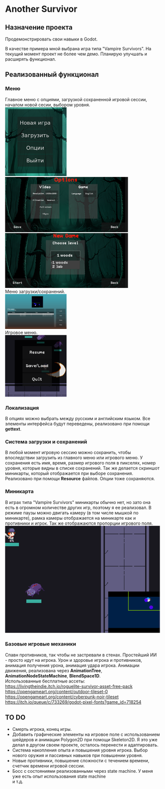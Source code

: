 # Another Survivor
## Назначение проекта
Продемонстрировать свои навыки в Godot.<br/>

В качестве примера мной выбрана игра типа "Vampire Survivors". На текущий момент проект не более чем демо. Планирую улучшать и расширять функционал.
## Реализованный функционал
### Меню
Главное меню с опциями, загрузкой сохраненной игровой сессии, началом новой сесии, выбором уровня.<br/>
<picture>
 <img width="200px" src="https://github.com/KonstantinZsky/Another-Survivor/blob/main/Readme%20pics/main_menu.png" alt="qr"/>
</picture>
<picture>
 <img width="400px" src="https://github.com/KonstantinZsky/Another-Survivor/blob/main/Readme%20pics/options_menu.png" alt="qr"/>
</picture>
<picture>
 <img width="400px" src="https://github.com/KonstantinZsky/Another-Survivor/blob/main/Readme%20pics/level_menu.png" alt="qr"/>
</picture><br/>
Меню загрузки/сохранений.<br/>
<picture>
 <img width="200px" src="https://github.com/KonstantinZsky/Another-Survivor/blob/main/Readme%20pics/save_menu.png" alt="qr"/>
</picture><br/>
Игровое меню.<br/>
<picture>
 <img width="200px" src="https://github.com/KonstantinZsky/Another-Survivor/blob/main/Readme%20pics/game_menu.png" alt="qr"/>
</picture>
### Локализация
В опциях можно выбрать между русским и английским языком. Все элементы интерфейса будут переведены, реализовано при помощи **gettext**.
### Система загрузки и сохранений
В любой момент игровую сессию можно сохранить, чтобы впоследствии загрузить из главного меню или игрового меню. У сохранения есть имя, время, размер игрового поля в пикселях, номер уровня, которые видны в списке сохранений. Так же делается скриншот миникарты, который отображается при выборе сохранения. Реализовано при помощи **Resource** файлов. Опции тоже сохраняются.
### Миникарта
В играх типа "Vampire Survivors" миникарты обычно нет, но зато она есть в огромном количестве других игр, поэтому я ее реализовал.
В режиме паузы можно двигать камеру (в том числе мышкой по миникарте), рамка камеры отображается на миникарте как и противники и игрок. Так же отображаются пропорции игрового поля. 
<picture>
 <img width="600px" src="https://github.com/KonstantinZsky/Another-Survivor/blob/main/Readme%20pics/minimap.png" alt="qr"/>
</picture>
### Базовые игровые механики
Спавн противников, так чтобы не застревали в стенах. Простейший ИИ - просто идут на игрока. Урон и здоровье игрока и противников, анимация получения урона, анимация удара игрока. Анимации движения, реализована через **AnimationTree**, **AnimationNodeStateMachine**, **BlendSpace1D**.<br/>
Использованные бесплатные ассеты:<br/>
https://livingtheindie.itch.io/roguelite-survivor-asset-free-pack<br/>
https://opengameart.org/content/outdoor-tileset-0<br/>
https://opengameart.org/content/cyberpunk-noir-tileset<br/>
https://itch.io/queue/c/733269/godot-pixel-fonts?game_id=718254<br/>
## TO DO
- Смерть игрока, конец игры.
- Добавить графические элементы на игровое поле с использованием шейдеров и анимации Polygon2D при помощи Skeleton2D. Я это уже делал в другом своем проекте, осталось перенести и адаптировать.
- Система накопления опыта и повышения уровня игрока. Выбор нового оружия и пассивных навыков при повышении уровня.
- Новые противники, повышение сложности с течением времени, счетчик времени игровой сессии.
- Босс с состояниями реализованными через state machine. У меня уже есть опыт использования state machine<br/>
и т.д.

